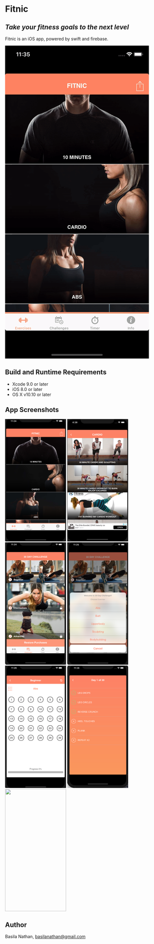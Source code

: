 # Fitnic
## _Take your fitness goals to the next level_

Fitnic is an iOS app, powered by swift and firebase.

![](fitnic-challenge.gif)

## Build and Runtime Requirements
+ Xcode 9.0 or later
+ iOS 8.0 or later
+ OS X v10.10 or later

## App Screenshots

<p float="left">

  <img src="https://github.com/basilanathan/FitNic/blob/master/Screenshots/Intro.png" width="200" height="400">
  <img src="https://github.com/basilanathan/FitNic/blob/master/Screenshots/Cardio.png" width="200" height="400">
  <img src="https://github.com/basilanathan/FitNic/blob/master/Screenshots/Challenge.png" width="200" height="400">
  <img src="https://github.com/basilanathan/FitNic/blob/master/Screenshots/ChooseChallenge.png" width="200" height="400">
  <img src="https://github.com/basilanathan/FitNic/blob/master/Screenshots/Calendar.png" width="200" height="400">
  <img src="https://github.com/basilanathan/FitNic/blob/master/Screenshots/List.png" width="200" height="400">
  <img src="https://github.com/basilanathan/FitNic/blob/master/Screenshots/Timer.png.png" width="200" height="400">

</p>

<!-- ![](https://github.com/basilanathan/FitNic/blob/master/Screenshots/Intro.png)
![](https://github.com/basilanathan/FitNic/blob/master/Screenshots/Cardio.png)
![](https://github.com/basilanathan/FitNic/blob/master/Screenshots/Challenge.png)
![](https://github.com/basilanathan/FitNic/blob/master/Screenshots/ChooseChallenge.png)
![](https://github.com/basilanathan/FitNic/blob/master/Screenshots/Calendar.png)
![](https://github.com/basilanathan/FitNic/blob/master/Screenshots/List.png)
![](https://github.com/basilanathan/FitNic/blob/master/Screenshots/Timer.png.png) -->

## Author

Basila Nathan, basilanathan@gmail.com

